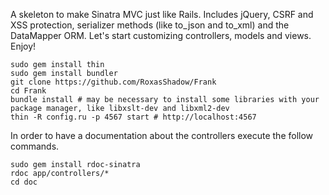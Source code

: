 A skeleton to make Sinatra MVC just like Rails.
Includes jQuery, CSRF and XSS protection, serializer methods (like to_json and to_xml) and the DataMapper ORM.
Let's start customizing controllers, models and views.
Enjoy!

```
sudo gem install thin
sudo gem install bundler
git clone https://github.com/RoxasShadow/Frank
cd Frank
bundle install # may be necessary to install some libraries with your package manager, like libxslt-dev and libxml2-dev
thin -R config.ru -p 4567 start # http://localhost:4567
```

In order to have a documentation about the controllers execute the follow commands.

```
sudo gem install rdoc-sinatra
rdoc app/controllers/*
cd doc
```
